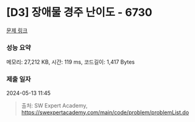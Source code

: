 # [D3] 장애물 경주 난이도 - 6730 

[문제 링크](https://swexpertacademy.com/main/code/problem/problemDetail.do?contestProbId=AWefy5x65PoDFAUh) 

### 성능 요약

메모리: 27,212 KB, 시간: 119 ms, 코드길이: 1,417 Bytes

### 제출 일자

2024-05-13 11:45



> 출처: SW Expert Academy, https://swexpertacademy.com/main/code/problem/problemList.do